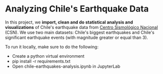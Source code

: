 # Analyzing Chile's Earthquake Data

In this project, we __import, clean and do statistical analysis and visualizations__ of Chile's earthquake data from 
[Centro Sismológico Nacional](https://www.csn.uchile.cl) (CSN). 
We use two main datasets: Chile's biggest earthquakes and Chile's significant earthquake events (with magnitude greater or equal than 3).

To run it locally, make sure to do the following:

- Create a python virtual environment
- pip install -r requirements.txt
- Open chile-earthquakes-analysis.ipynb in JupyterLab
